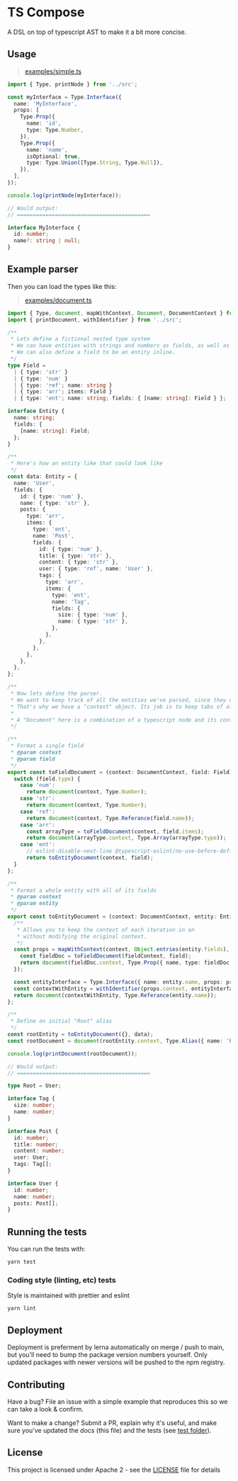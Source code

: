 # TS Compose

A DSL on top of typescript AST to make it a bit more concise.

## Usage

> [examples/simple.ts](examples/simple.ts)

```typescript
import { Type, printNode } from '../src';

const myInterface = Type.Interface({
  name: 'MyInterface',
  props: [
    Type.Prop({
      name: 'id',
      type: Type.Number,
    }),
    Type.Prop({
      name: 'name',
      isOptional: true,
      type: Type.Union([Type.String, Type.Null]),
    }),
  ],
});

console.log(printNode(myInterface));

// Would output:
// ==========================================

interface MyInterface {
  id: number;
  name?: string | null;
}
```

## Example parser

Then you can load the types like this:

> [examples/document.ts](examples/document.ts)

```typescript
import { Type, document, mapWithContext, Document, DocumentContext } from '@ovotech/ts-compose';
import { printDocument, withIdentifier } from '../src';

/**
 * Lets define a fictional nested type system
 * We can have entities with strings and numbers as fields, as well as arrays and referencas.
 * We can also define a field to be an entity inline.
 */
type Field =
  | { type: 'str' }
  | { type: 'num' }
  | { type: 'ref'; name: string }
  | { type: 'arr'; items: Field }
  | { type: 'ent'; name: string; fields: { [name: string]: Field } };

interface Entity {
  name: string;
  fields: {
    [name: string]: Field;
  };
}

/**
 * Here's how an entity like that could look like
 */
const data: Entity = {
  name: 'User',
  fields: {
    id: { type: 'num' },
    name: { type: 'str' },
    posts: {
      type: 'arr',
      items: {
        type: 'ent',
        name: 'Post',
        fields: {
          id: { type: 'num' },
          title: { type: 'str' },
          content: { type: 'str' },
          user: { type: 'ref', name: 'User' },
          tags: {
            type: 'arr',
            items: {
              type: 'ent',
              name: 'Tag',
              fields: {
                size: { type: 'num' },
                name: { type: 'str' },
              },
            },
          },
        },
      },
    },
  },
};

/**
 * Now lets define the parser.
 * We want to keep track of all the entities we've parsed, since they can be defined inline.
 * That's why we have a "context" object. Its job is to keep tabs of all the references.
 *
 * A "Document" here is a combination of a typescript node and its context. { type: ..., context: ... }
 */

/**
 * Format a single field
 * @param context
 * @param field
 */
export const toFieldDocument = (context: DocumentContext, field: Field): Document => {
  switch (field.type) {
    case 'num':
      return document(context, Type.Number);
    case 'str':
      return document(context, Type.Number);
    case 'ref':
      return document(context, Type.Referance(field.name));
    case 'arr':
      const arrayType = toFieldDocument(context, field.items);
      return document(arrayType.context, Type.Array(arrayType.type));
    case 'ent':
      // eslint-disable-next-line @typescript-eslint/no-use-before-define
      return toEntityDocument(context, field);
  }
};

/**
 * Format a whole entity with all of its fields
 * @param context
 * @param entity
 */
export const toEntityDocument = (context: DocumentContext, entity: Entity): Document => {
  /**
   * Allows you to keep the context of each iteration in an
   * without modifying the original context.
   */
  const props = mapWithContext(context, Object.entries(entity.fields), (fieldContext, [name, field]) => {
    const fieldDoc = toFieldDocument(fieldContext, field);
    return document(fieldDoc.context, Type.Prop({ name, type: fieldDoc.type }));
  });

  const entityInterface = Type.Interface({ name: entity.name, props: props.items });
  const contextWithEntity = withIdentifier(props.context, entityInterface);
  return document(contextWithEntity, Type.Referance(entity.name));
};

/**
 * Define an initial "Root" alias
 */
const rootEntity = toEntityDocument({}, data);
const rootDocument = document(rootEntity.context, Type.Alias({ name: 'Root', type: rootEntity.type }));

console.log(printDocument(rootDocument));

// Would output:
// ==========================================

type Root = User;

interface Tag {
  size: number;
  name: number;
}

interface Post {
  id: number;
  title: number;
  content: number;
  user: User;
  tags: Tag[];
}

interface User {
  id: number;
  name: number;
  posts: Post[];
}
```

## Running the tests

You can run the tests with:

```bash
yarn test
```

### Coding style (linting, etc) tests

Style is maintained with prettier and eslint

```
yarn lint
```

## Deployment

Deployment is preferment by lerna automatically on merge / push to main, but you'll need to bump the package version numbers yourself. Only updated packages with newer versions will be pushed to the npm registry.

## Contributing

Have a bug? File an issue with a simple example that reproduces this so we can take a look & confirm.

Want to make a change? Submit a PR, explain why it's useful, and make sure you've updated the docs (this file) and the tests (see [test folder](test)).

## License

This project is licensed under Apache 2 - see the [LICENSE](LICENSE) file for details
